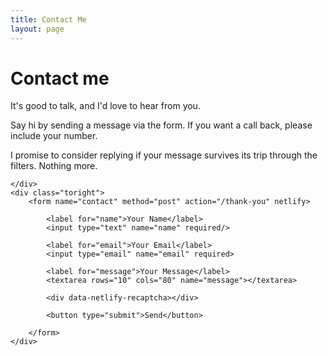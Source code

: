 ```yaml
---
title: Contact Me
layout: page
---
```



<div class="side-by-side"> 
    <div class="toleft"> 
        <h1>Contact me</h1>
        <p>It's good to talk, and I'd love to hear from you.</p> 
        <p>Say hi by sending a message via the form. If you want a call back, please include your number.</p>
        <p>I promise to consider replying if your message survives its trip through the filters. Nothing more.</p>

    </div> 
    <div class="toright">
        <form name="contact" method="post" action="/thank-you" netlify>

            <label for="name">Your Name</label>
            <input type="text" name="name" required/>

            <label for="email">Your Email</label>
            <input type="email" name="email" required>

            <label for="message">Your Message</label>
            <textarea rows="10" cols="80" name="message"></textarea>

            <div data-netlify-recaptcha></div>

            <button type="submit">Send</button>

        </form>
    </div> 
</div>


